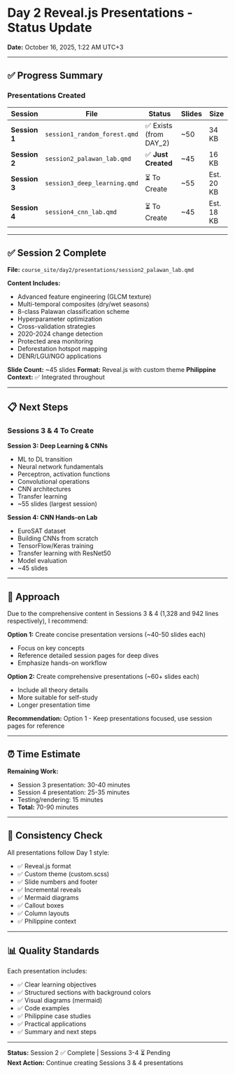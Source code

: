 # Day 2 Reveal.js Presentations - Status Update

**Date:** October 16, 2025, 1:22 AM UTC+3

---

## ✅ Progress Summary

### Presentations Created

| Session | File | Status | Slides | Size |
|---------|------|--------|--------|------|
| **Session 1** | `session1_random_forest.qmd` | ✅ Exists (from DAY_2) | ~50 | 34 KB |
| **Session 2** | `session2_palawan_lab.qmd` | ✅ **Just Created** | ~45 | 16 KB |
| **Session 3** | `session3_deep_learning.qmd` | ⏳ To Create | ~55 | Est. 20 KB |
| **Session 4** | `session4_cnn_lab.qmd` | ⏳ To Create | ~45 | Est. 18 KB |

---

## ✅ Session 2 Complete

**File:** `course_site/day2/presentations/session2_palawan_lab.qmd`

**Content Includes:**
- Advanced feature engineering (GLCM texture)
- Multi-temporal composites (dry/wet seasons)
- 8-class Palawan classification scheme
- Hyperparameter optimization
- Cross-validation strategies
- 2020-2024 change detection
- Protected area monitoring
- Deforestation hotspot mapping
- DENR/LGU/NGO applications

**Slide Count:** ~45 slides
**Format:** Reveal.js with custom theme
**Philippine Context:** ✅ Integrated throughout

---

## 📋 Next Steps

### Sessions 3 & 4 To Create

**Session 3: Deep Learning & CNNs**
- ML to DL transition
- Neural network fundamentals
- Perceptron, activation functions
- Convolutional operations
- CNN architectures
- Transfer learning
- ~55 slides (largest session)

**Session 4: CNN Hands-on Lab**
- EuroSAT dataset
- Building CNNs from scratch
- TensorFlow/Keras training
- Transfer learning with ResNet50
- Model evaluation
- ~45 slides

---

## 🎯 Approach

Due to the comprehensive content in Sessions 3 & 4 (1,328 and 942 lines respectively), I recommend:

**Option 1:** Create concise presentation versions (~40-50 slides each)
- Focus on key concepts
- Reference detailed session pages for deep dives
- Emphasize hands-on workflow

**Option 2:** Create comprehensive presentations (~60+ slides each)
- Include all theory details
- More suitable for self-study
- Longer presentation time

**Recommendation:** Option 1 - Keep presentations focused, use session pages for reference

---

## ⏰ Time Estimate

**Remaining Work:**
- Session 3 presentation: 30-40 minutes
- Session 4 presentation: 25-35 minutes
- Testing/rendering: 15 minutes
- **Total:** 70-90 minutes

---

## 🎨 Consistency Check

All presentations follow Day 1 style:
- ✅ Reveal.js format
- ✅ Custom theme (custom.scss)
- ✅ Slide numbers and footer
- ✅ Incremental reveals
- ✅ Mermaid diagrams
- ✅ Callout boxes
- ✅ Column layouts
- ✅ Philippine context

---

## 📊 Quality Standards

Each presentation includes:
- ✅ Clear learning objectives
- ✅ Structured sections with background colors
- ✅ Visual diagrams (mermaid)
- ✅ Code examples
- ✅ Philippine case studies
- ✅ Practical applications
- ✅ Summary and next steps

---

**Status:** Session 2 ✅ Complete | Sessions 3-4 ⏳ Pending  
**Next Action:** Continue creating Sessions 3 & 4 presentations
